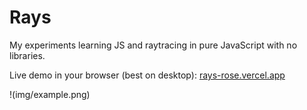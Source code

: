 # Rays

My experiments learning JS and raytracing in pure JavaScript with no libraries.

Live demo in your browser (best on desktop): [rays-rose.vercel.app](https://rays-rose.vercel.app)

!(img/example.png) 
